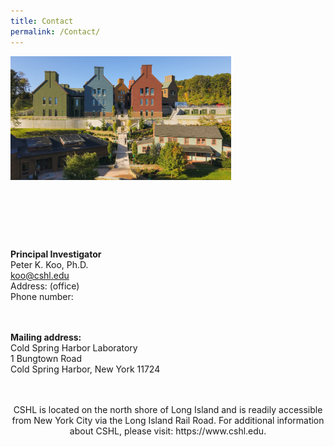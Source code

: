 ```yaml
---
title: Contact
permalink: /Contact/
---
```


<div class="col6 center">
	<img class='img-responsive center-block' src="/images/contacts/cshl4.jpg" width="70%" height="70%"/>
 <span style="display: block; margin-bottom: 1em"></span>
      <span style="display: block; margin-bottom: 3em"></span>
</div>
<br>
<br>
<br>

<b>Principal Investigator</b><br>
Peter K. Koo, Ph.D.<br>
koo@cshl.edu<br>
Address: (office)<br>
Phone number: <br>
<br>
<br>

<b>Mailing address:</b><br>
Cold Spring Harbor Laboratory<br>
1 Bungtown Road <br>
Cold Spring Harbor, New York 11724<br>
<br>
<br>

<p style="text-align: center;">
CSHL is located on the north shore of Long Island and is readily accessible from New York City via the Long Island Rail Road. For additional information about CSHL, please visit: https://www.cshl.edu.
</p>

